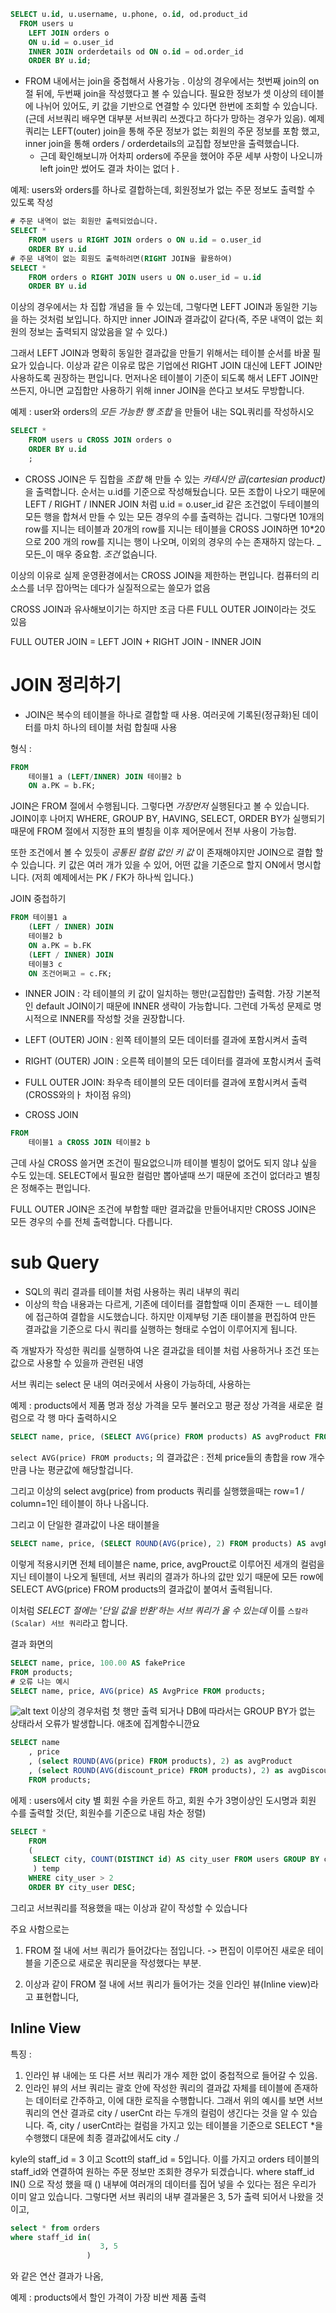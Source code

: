 ```sql
SELECT u.id, u.username, u.phone, o.id, od.product_id
  FROM users u 
    LEFT JOIN orders o 
    ON u.id = o.user_id
    INNER JOIN orderdetails od ON o.id = od.order_id
    ORDER BY u.id;
```
- FROM 내에서는 join을 중첩해서 사용가능 . 이상의 경우에서는 첫번째 join의 on 절 뒤에, 두번째 join을 작성했다고 볼 수 있습니다.
필요한 정보가 셋 이상의 테이블에 나뉘어 있어도, 키 값을 기반으로 연결할 수 있다면 한번에 조회할 수 있습니다.(근데 서브쿼리 배우면 대부분 서브쿼리 쓰겠다고 하다가 망하는 경우가 있음). 예제 쿼리는 LEFT(outer) join을 통해 주문 정보가 없는 회원의 주문 정보를 포함 했고, inner join을 통해 orders / orderdetails의 교집합 정보만을 출력했습니다.
    - 근데 확인해보니까 어차피 orders에 주문을 했어야 주문 세부 사항이 나오니까 left join만 썼어도 결과 차이는 없더ㅏ.

예제: users와 orders를 하나로 결합하는데, 회원정보가 없는 주문 정보도 출력할 수 있도록 작성

```sql
# 주문 내역이 없는 회원만 출력되었습니다.
SELECT * 
    FROM users u RIGHT JOIN orders o ON u.id = o.user_id
    ORDER BY u.id
# 주문 내역이 없는 회원도 출력하려면(RIGHT JOIN을 활용하여)
SELECT * 
    FROM orders o RIGHT JOIN users u ON o.user_id = u.id
    ORDER BY u.id
```

이상의 경우에서는 차 집합 개념을 들 수 있는데, 그렇다면 LEFT JOIN과 동일한 기능을 하는 것처럼 보입니다. 하지만 inner JOIN과 결과값이 같다(즉, 주문 내역이 없는 회원의 정보는 출력되지 않았음을 알 수 있다.)

그래서 LEFT JOIN과 명확히 동일한 결과값을 만들기 위해서는 테이블 순서를 바꿀 필요가 있습니다.
이상과 같은 이유로 많은 기업에선 RIGHT JOIN 대신에 LEFT JOIN만 사용하도록 권장하는 편입니다. 먼저나온 테이블이 기준이 되도록 해서
LEFT JOIN만 쓰든지, 아니면 교집합만 사용하기 위해 inner JOIN을 쓴다고 보셔도 무방합니다.

예제 : user와 orders의 _모든 가능한 행 조합_ 을 만들어 내는 SQL쿼리를 작성하시오
```sql
SELECT *
    FROM users u CROSS JOIN orders o
    ORDER BY u.id
    ;
```

- CROSS JOIN은 두 집합을 _조합_ 해 만들 수 있는 _카테시안 곱(cartesian product)_ 을
출력합니다. 순서는 u.id를 기준으로 작성해뒀습니다.
 모든 조합이 나오기 때문에 LEFT / RIGHT / INNER JOIN 처럼 u.id = o.user_id 같은 조건없이
 두테이블의 모든 행을 합쳐서 만들 수 있는 모든 경우의 수를 출력하는 겁니다. 그렇다면 10개의 row를 지니는 테이블과 20개의 row를 지니는 테이블을 CROSS JOIN하면 10*20 으로 200 개의 row를 지니는 행이 나오며, 이외의 경우의 수는 존재하지 않는다. _모든_이 매우 중요함. _조건_ 없슴니다.

이상의 이유로 실제 운영환경에서는 CROSS JOIN을 제한하는 편입니다. 컴퓨터의 리소스를 너무 잡아먹는 데다가 실질적으로는 쓸모가 없음

CROSS JOIN과 유사해보이기는 하지만 조금 다른 FULL OUTER JOIN이라는 것도 있음

FULL OUTER JOIN = LEFT JOIN + RIGHT JOIN - INNER JOIN

# JOIN 정리하기
- JOIN은 복수의 테이블을 하나로 결합할 때 사용. 여러곳에 기록된(정규화)된 데이터를 마치 하나의 테이블 처럼 합칠때 사용

형식 : 
```sql
FROM
    테이블1 a (LEFT/INNER) JOIN 테이블2 b
    ON a.PK = b.FK;
```
JOIN은 FROM 절에서 수행됩니다. 그렇다면 _가장먼저_ 실행된다고 볼 수 있습니다. JOIN이후 나머지 WHERE, GROUP BY, HAVING, SELECT, ORDER BY가 실행되기 때문에 FROM 절에서 지정한 표의 별칭을 이후 제어문에서 전부 사용이 가능합.

또한 조건에서 볼 수 있듯이 _공통된 컬럼 값인 키 값_ 이 존재해야지만 JOIN으로 결합 할 수 있습니다. 키 값은 여러 개가 있을 수 있어, 어떤 값을 기준으로 할지 ON에서 명시합니다. (저희 예제에서는 PK / FK가 하나씩 입니다.)

JOIN 중첩하기
```sql
FROM 테이블1 a
    (LEFT / INNER) JOIN
    테이블2 b
    ON a.PK = b.FK
    (LEFT / INNER) JOIN
    테이블3 c
    ON 조건어쩌고 = c.FK;
```
- INNER JOIN : 각 테이블의 키 값이 일치하는 행만(교집합만) 출력함. 가장 기본적인
default JOIN이기 때문에 INNER 생략이 가능합니다. 그런데 가독성 문제로 명시적으로
INNER를 작성할 것을 권장합니다.

- LEFT (OUTER) JOIN : 왼쪽 테이블의 모든 데이터를 결과에 포함시켜서 출력
- RIGHT (OUTER) JOIN : 오른쪽 테이블의 모든 데이터를 결과에 포함시켜서 출력
- FULL OUTER JOIN: 좌우측 테이블의 모든 데이터를 결과에 포함시켜서 출력(CROSS와의ㅏ 차이점 유의)

- CROSS JOIN
```sql
FROM 
    테이블1 a CROSS JOIN 테이블2 b
```
근데 사실 CROSS 쓸거면 조건이 필요없으니까 테이블 별칭이 없어도 되지 않냐 싶을 수도 
있는데. SELECT에서 필요한 컬럼만 뽑아낼때 쓰기 때문에 조건이 없더라고 별칭은 정해주는 편입니다.

FULL OUTER JOIN은 조건에 부합할 때만 결과값을 만들어내지만 CROSS JOIN은 모든 경우의 수를 전체 출력합니다. 다릅니다.




# sub Query
- SQL의 쿼리 결과를 테이블 처럼 사용하는 쿼리 내부의 쿼리
- 이상의 학습 내용과는 다르게, 기존에 데이터를 결합할때 이미  존재한 ㅡㄴ 테이블에 접근하여 결합을 시도했습니다. 하지만 이제부텅 기존 태이블을 편집하여 만든 결과값을 기준으로 다시 쿼리를 실행하는 형태로 수업이 이루어지게 됩니다.

즉 개발자가 작성한 쿼리를 실행하여 나온 결과값을 테이블 처럼 사용하거나 조건 또는 값으로 사용할 수 있을까 관련된 내영 

서브 쿼리는 select 문 내의 여러곳에서 사용이 가능하데, 사용하는 

예제 : products에서 제품 명과 정상 가격을 모두 불러오고 평균 정상 가격을 새로운 컬럼으로 각 행 마다 출력하시오
```sql
SELECT name, price, (SELECT AVG(price) FROM products) AS avgProduct FROM products;
```

`select AVG(price) FROM products;` 의 결과값은 : 전체 price들의 총합을 row 개수만큼 나눈 평균값에 해당할겁니다.

그리고 이상의 select avg(price) from products 쿼리를 실행했을때는 row=1 / column=1인 테이블이 하나 나옵니다.

그리고 이 단일한 결과값이 나온 태이블을
```sql
SELECT name, price, (SELECT ROUND(AVG(price), 2) FROM products) AS avgProduct FROM products;
```

이렇게 적용시키면 전체 테이블은 name, price, avgProuct로 이루어진 세개의 컬럼을 지닌 테이블이 나오게 될텐데, 서브 쿼리의 결과가 하나의 값만 있기 때문에 모든 row에 SELECT AVG(price) FROM products의 결과값이 붙여서 출력됩니다.

이처럼 _SELECT 절에는 '단일 값을 반환'하는 서브 쿼리가 올 수 있는데_ 이를 `스칼라(Scalar) 서브 쿼리`라고 합니다.

결과 화면의

```sql
SELECT name, price, 100.00 AS fakePrice
FROM products;
# 오류 나는 예시
SELECT name, price, AVG(price) AS AvgPrice FROM products;
```

![alt text](image.png)
이상의 경우처럼 첫 행만 출력 되거나 DB에 따라서는 GROUP BY가 없는 상태라서 오류가 발생합니다. 애초에 집계함수니깐요

```sql
SELECT name
    , price
    , (select ROUND(AVG(price) FROM products), 2) as avgProduct
    , (select ROUND(AVG(discount_price) FROM products), 2) as avgDiscountPrice
    FROM products;
```
에제 : users에서 city 별 회원 수을 카운트 하고, 회원 수가 3명이상인 도시명과 회원 수를 출력할 것(단, 회원수를 기준으로 내림 차순 정렬)

```sql
SELECT *
 	FROM
 	(
	 SELECT city, COUNT(DISTINCT id) AS city_user FROM users GROUP BY city
	 ) temp
	WHERE city_user > 2
	ORDER BY city_user DESC;
```

그리고 서브쿼리를 적용했을 때는 이상과 같이 작성할 수 있습니다

주요 사함으로는
1. FROM 절 내에 서브 쿼리가 들어갔다는 점입니다. -> 편집이 이루어진 새로운 테이블을 기준으로 새로운 쿼리문을 작성했다는 부분.

2. 이상과 같이 FROM 절 내에 서브 쿼리가 들어가는 것을 인라인 뷰(Inline view)라고 표현합니다,

## Inline View
특징 : 
1. 인라인 뷰 내에는 또 다른 서브 쿼리가 개수 제한 없이 중첩적으로 들어갈 수 있음.
2. 인라인 뷰의 서브 쿼리는 괄호 안에 작성한 쿼리의 결과값 자체를 테이블에 존재하는 데이터로 간주하고, 이에 대한 로직을 수행합니다.
그래서 위의 예시를 보면 서브 쿼리의 연산 결과로 city / userCnt 라는 두개의 컬럼이 생긴다는 것을 알 수 있습니다. 즉, city / userCnt라는 컬럼을 가지고 있는 테이블을 기준으로 SELECT *을 수행했디 대문에 최종 결과값에서도 city ./ 

kyle의 staff_id = 3 이고 Scott의 staff_id = 5입니다. 이를 가지고 orders 테이블의 staff_id와 연결하여 원하는 주문 정보만 조회한 경우가 되겠습니다.
where staff_id IN() 으로 작성 했을 때 () 내부에 여러개의 데이터를 집어 넣을 수 있다는 점은 우리가 이미 알고 있습니다. 그렇다면 서브 쿼리의 내부 결과물은 3, 5가 출력 되어서 나왔을 것이고,

```sql
select * from orders
where staff_id in(
                    3, 5
                 )
```
와 같은 연산 결과가 나옴,

예제 : products에서 할인 가격이 가장 비싼 제품 출력

```sql


```